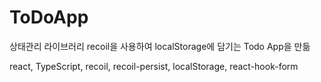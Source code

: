 # ToDoApp
상태관리 라이브러리 recoil을 사용하여 localStorage에 담기는 Todo App을 만듦

react, TypeScript, recoil, recoil-persist, localStorage, react-hook-form